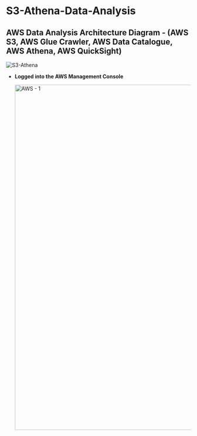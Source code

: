 # S3-Athena-Data-Analysis

## AWS Data Analysis Architecture Diagram - (AWS S3, AWS Glue Crawler, AWS Data Catalogue, AWS Athena, AWS QuickSight)
  
  ![S3-Athena](https://github.com/user-attachments/assets/66f60718-01b2-48b3-82a3-b6acb1945586)

  

- **Logged into the AWS Management Console**
  

   <img width="939" alt="AWS - 1" src="https://github.com/user-attachments/assets/afb9b18a-cc36-4181-a967-51e97b763d17">


